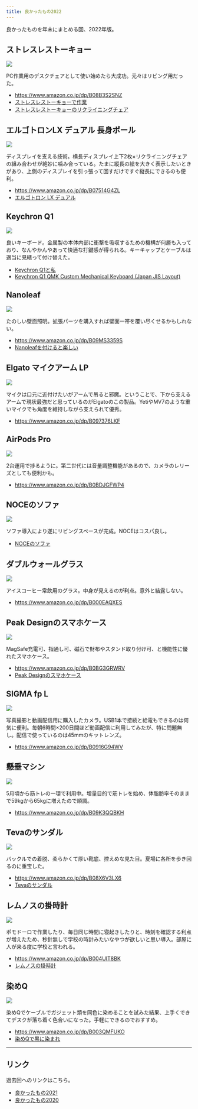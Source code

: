 ```yaml
---
title: 良かったもの2022
---
```


良かったものを年末にまとめる回、2022年版。

## ストレスレストーキョー

![](https://i.imgur.com/091OSNdh.jpg)

PC作業用のデスクチェアとして使い始めたら大成功。元々はリビング用だった。

- <https://www.amazon.co.jp/dp/B08B3S2SNZ>
- [ストレスレストーキョーで作業](https://r7kamura.com/articles/2022-05-05-stressless-tokyo)
- [ストレスレストーキョーのリクライニングチェア](https://r7kamura.com/articles/2021-10-22-stressless-tokyo)

## エルゴトロンLX デュアル 長身ポール

![](https://i.imgur.com/XAVUDRih.jpg)

ディスプレイを支える技術。横長ディスプレイ上下2枚×リクライニングチェアの組み合わせが絶妙に噛み合っている。たまに縦長の絵を大きく表示したいときがあり、上側のディスプレイを引っ張って回すだけですぐ縦長にできるのも便利。

- <https://www.amazon.co.jp/dp/B07514G4ZL>
- [エルゴトロン LX デュアル](https://r7kamura.com/articles/2021-02-27-ergotron-lx-dual)

## Keychron Q1

![](https://i.imgur.com/6gDzTpUh.jpg)

良いキーボード。金属製の本体内部に衝撃を吸収するための機構が何層も入っており、なんやかんやあって快適な打鍵感が得られる。キーキャップとケーブルは適当に見繕って付け替えた。

- [Keychron Q1と私](https://r7kamura.com/articles/2022-07-22-keychron-q1-knob-jis)
- [Keychron Q1 QMK Custom Mechanical Keyboard (Japan JIS Layout)](https://www.keychron.com/products/keychron-q1-qmk-custom-mechanical-keyboard-japan-jis-layout)

## Nanoleaf

![](https://i.imgur.com/r04BFfih.jpg)

たのしい壁面照明。拡張パーツを購入すれば壁面一帯を覆い尽くせるかもしれない。

- <https://www.amazon.co.jp/dp/B09MS3359S>
- [Nanoleafを付けると楽しい](https://r7kamura.com/articles/2022-07-02-nanoleaf-lines)

## Elgato マイクアーム LP

![](https://i.imgur.com/VslzJZRh.jpg)

マイクは口元に近付けたいがアームで吊ると邪魔。ということで、下から支えるアームで現状最強だと思っているのがElgatoのこの製品。YetiやMV7のような重いマイクでも角度を維持しながら支えられて優秀。

- <https://www.amazon.co.jp/dp/B097376LKF>

## AirPods Pro

![](https://i.imgur.com/I1MA7Uch.jpg)

2台運用で捗るように。第二世代には音量調整機能があるので、カメラのレリーズとしても便利かも。

- <https://www.amazon.co.jp/dp/B0BDJGFWP4>

## NOCEのソファ

![](https://i.imgur.com/ZTnU3k4h.jpg)

ソファ導入により遂にリビングスペースが完成。NOCEはコスパ良し。

- [NOCEのソファ](https://r7kamura.com/articles/2022-08-04-noce-sofa)

## ダブルウォールグラス

![](https://i.imgur.com/eYSq0fyh.jpg)

アイスコーヒー常飲用のグラス。中身が見えるのが利点。意外と結露しない。

- <https://www.amazon.co.jp/dp/B000EAQXES>

## Peak Designのスマホケース

![](https://i.imgur.com/UyD6PKOh.jpg)

MagSafe充電可、指通し可、磁石で財布やスタンド取り付け可、と機能性に優れたスマホケース。

- <https://www.amazon.co.jp/dp/B0BG3GRWRV>
- [Peak Designのスマホケース](https://r7kamura.com/articles/2022-06-27-cute-and-clever-peak-design)

## SIGMA fp L

![](https://i.imgur.com/3GJQsBAh.jpg)

写真撮影と動画配信用に購入したカメラ。USB1本で接続と給電もできるのは何気に便利。毎朝6時間×200日間ほど動画配信に利用してみたが、特に問題無し。配信で使っているのは45mmのキットレンズ。

- <https://www.amazon.co.jp/dp/B0916G94WV>

## 懸垂マシン

![](https://i.imgur.com/wtjIF2Th.jpg)

5月頃から筋トレの一環で利用中。増量目的で筋トレを始め、体脂肪率そのままで59kgから65kgに増えたので順調。

- <https://www.amazon.co.jp/dp/B09K3QQBKH>

## Tevaのサンダル

![](https://i.imgur.com/cgw4JQvh.jpg)

バックルでの着脱、柔らかくて厚い靴底、控えめな見た目。夏場に各所を歩き回るのに重宝した。

- <https://www.amazon.co.jp/dp/B08X6V3LX6>
- [Tevaのサンダル](https://r7kamura.com/articles/2022-05-27-teva)

## レムノスの掛時計

![](https://i.imgur.com/dM8pU18h.jpg)

ポモドーロで作業したり、毎日同じ時間に寝起きしたりと、時刻を確認する利点が増えたため、秒針無しで学校の時計みたいなやつが欲しいと思い導入。部屋に人が来る度に学校と言われる。

- <https://www.amazon.co.jp/dp/B004UIT8BK>
- [レムノスの掛時計](https://r7kamura.com/articles/2022-05-17-wall-clock)

## 染めQ

![](https://i.imgur.com/kuggzozh.jpg)

染めQでケーブルでガジェット類を同色に染めることを試みた結果、上手くできてデスクが落ち着く色合いになった。手軽にできるのでおすすめ。

- <https://www.amazon.co.jp/dp/B003QMFUKO>
- [染めQで黒に染まれ](https://r7kamura.com/articles/2022-07-09-somayq-for-true-black)

---

## リンク

過去回へのリンクはこちら。

- [良かったもの2021](https://r7kamura.com/articles/2021-12-29-good-buy-2021)
- [良かったもの2020](https://r7kamura.com/articles/2020-11-23-good-buy-2020)
